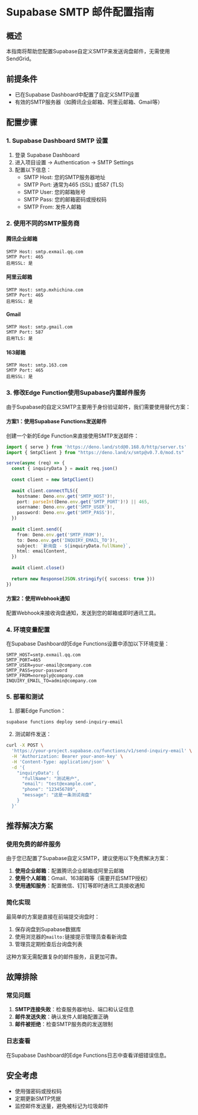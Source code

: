 # Supabase SMTP 邮件配置指南

## 概述
本指南将帮助您配置Supabase自定义SMTP来发送询盘邮件，无需使用SendGrid。

## 前提条件
- 已在Supabase Dashboard中配置了自定义SMTP设置
- 有效的SMTP服务器（如腾讯企业邮箱、阿里云邮箱、Gmail等）

## 配置步骤

### 1. Supabase Dashboard SMTP 设置
1. 登录 Supabase Dashboard
2. 进入项目设置 → Authentication → SMTP Settings
3. 配置以下信息：
   - SMTP Host: 您的SMTP服务器地址
   - SMTP Port: 通常为465 (SSL) 或587 (TLS)
   - SMTP User: 您的邮箱账号
   - SMTP Pass: 您的邮箱密码或授权码
   - SMTP From: 发件人邮箱

### 2. 使用不同的SMTP服务商

#### 腾讯企业邮箱
```
SMTP Host: smtp.exmail.qq.com
SMTP Port: 465
启用SSL: 是
```

#### 阿里云邮箱
```
SMTP Host: smtp.mxhichina.com
SMTP Port: 465
启用SSL: 是
```

#### Gmail
```
SMTP Host: smtp.gmail.com
SMTP Port: 587
启用TLS: 是
```

#### 163邮箱
```
SMTP Host: smtp.163.com
SMTP Port: 465
启用SSL: 是
```

### 3. 修改Edge Function使用Supabase内置邮件服务

由于Supabase的自定义SMTP主要用于身份验证邮件，我们需要使用替代方案：

#### 方案1：使用Supabase Functions发送邮件
创建一个新的Edge Function来直接使用SMTP发送邮件：

```typescript
import { serve } from 'https://deno.land/std@0.168.0/http/server.ts'
import { SmtpClient } from "https://deno.land/x/smtp@v0.7.0/mod.ts"

serve(async (req) => {
  const { inquiryData } = await req.json()
  
  const client = new SmtpClient()
  
  await client.connectTLS({
    hostname: Deno.env.get('SMTP_HOST')!,
    port: parseInt(Deno.env.get('SMTP_PORT')!) || 465,
    username: Deno.env.get('SMTP_USER')!,
    password: Deno.env.get('SMTP_PASS')!,
  })
  
  await client.send({
    from: Deno.env.get('SMTP_FROM')!,
    to: Deno.env.get('INQUIRY_EMAIL_TO')!,
    subject: `新询盘 - ${inquiryData.fullName}`,
    html: emailContent,
  })
  
  await client.close()
  
  return new Response(JSON.stringify({ success: true }))
})
```

#### 方案2：使用Webhook通知
配置Webhook来接收询盘通知，发送到您的邮箱或即时通讯工具。

### 4. 环境变量配置
在Supabase Dashboard的Edge Functions设置中添加以下环境变量：

```
SMTP_HOST=smtp.exmail.qq.com
SMTP_PORT=465
SMTP_USER=your-email@company.com
SMTP_PASS=your-password
SMTP_FROM=noreply@company.com
INQUIRY_EMAIL_TO=admin@company.com
```

### 5. 部署和测试

1. 部署Edge Function：
```bash
supabase functions deploy send-inquiry-email
```

2. 测试邮件发送：
```bash
curl -X POST \
  'https://your-project.supabase.co/functions/v1/send-inquiry-email' \
  -H 'Authorization: Bearer your-anon-key' \
  -H 'Content-Type: application/json' \
  -d '{
    "inquiryData": {
      "fullName": "测试用户",
      "email": "test@example.com",
      "phone": "123456789",
      "message": "这是一条测试询盘"
    }
  }'
```

## 推荐解决方案

### 使用免费的邮件服务
由于您已配置了Supabase自定义SMTP，建议使用以下免费解决方案：

1. **使用企业邮箱**：配置腾讯企业邮箱或阿里云邮箱
2. **使用个人邮箱**：Gmail、163邮箱等（需要开启SMTP授权）
3. **使用通知服务**：配置微信、钉钉等即时通讯工具接收通知

### 简化实现
最简单的方案是直接在前端提交询盘时：
1. 保存询盘到Supabase数据库
2. 使用浏览器的`mailto:`链接提示管理员查看新询盘
3. 管理员定期检查后台询盘列表

这种方案无需配置复杂的邮件服务，且更加可靠。

## 故障排除

### 常见问题
1. **SMTP连接失败**：检查服务器地址、端口和认证信息
2. **邮件发送失败**：确认发件人邮箱配置正确
3. **邮件被拒绝**：检查SMTP服务商的发送限制

### 日志查看
在Supabase Dashboard的Edge Functions日志中查看详细错误信息。

## 安全考虑
- 使用强密码或授权码
- 定期更新SMTP凭据
- 监控邮件发送量，避免被标记为垃圾邮件 